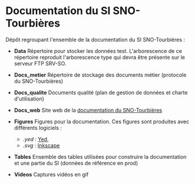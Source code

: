 # Documentation du SI SNO-Tourbières

Dépôt regroupant l'ensemble de la documentation du SI SNO-Tourbières : 

* **Data** Répertoire pour stocker les données test. L'arborescence de ce répertoire reproduit l'arborescence type qui devra être présente sur le serveur FTP SRV-SO.

* **Docs_metier** Répertoire de stockage des documents métier (protocole du SNO-Tourbières)

* **Docs_qualite** Documents qualité (plan de gestion de données et charte d'utilisation) 

* **Docs_web** Site web de la [documentation du SNO-Tourbières](https://sourcesup.renater.fr/www/si-snot/)

* **Figures** Figures pour la documentation. Ces figures sont produites avec différents logiciels :
	- *.yed* : [Yed](https://www.yworks.com/products/yed),
	- *.svg* : [Inkscape](https://inkscape.org/fr/)

* **Tables** Ensemble des tables utilisées pour construire la documentation et une partie du SI (données de référence en prod)

* **Videos** Captures vidéos en gif